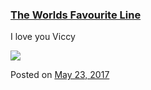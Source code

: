 
### [The Worlds Favourite Line](https://fazthebro.com/2017/05/23/the-worlds-favourite-line/)

I love you Viccy

![](https://fazthebro.com/wp-content/uploads/2017/05/vic.png)

Posted on [May 23, 2017](https://fazthebro.com/2017/05/23/home-wifi-tip-change-the-channel/)
